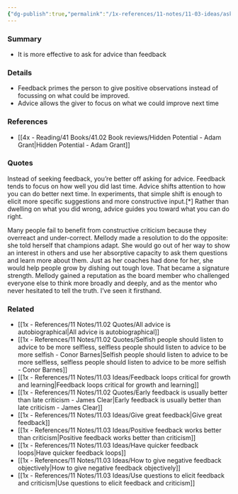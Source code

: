 ```yaml
---
{"dg-publish":true,"permalink":"/1x-references/11-notes/11-03-ideas/ask-for-advice-instead-of-feedback/","title":"Ask for advice instead of feedback","created":"2024-05-29T20:04:09.601+03:00","updated":"2024-06-11T10:06:31.795+03:00"}
---
```



### Summary
- It is more effective to ask for advice than feedback

### Details
- Feedback primes the person to give positive observations instead of focussing on what could be improved.
- Advice allows the giver to focus on what we could improve next time

### References
- [[4x - Reading/41 Books/41.02 Book reviews/Hidden Potential - Adam Grant\|Hidden Potential - Adam Grant]]

### Quotes

Instead of seeking feedback, you’re better off asking for advice. Feedback tends to focus on how well you did last time. Advice shifts attention to how you can do better next time. In experiments, that simple shift is enough to elicit more specific suggestions and more constructive input.[*] Rather than dwelling on what you did wrong, advice guides you toward what you can do right.

Many people fail to benefit from constructive criticism because they
overreact and under-correct. Mellody made a resolution to do the opposite: she told herself that champions adapt. She would go out of her way to show an interest in others and use her absorptive capacity to ask them questions and learn more about them. Just as her coaches had done for her, she would help people grow by dishing out tough love. That became a signature strength. Mellody gained a reputation as the board member who challenged everyone else to think more broadly and deeply, and as the mentor who never hesitated to tell the truth. I’ve seen it firsthand.

### Related
- [[1x - References/11 Notes/11.02 Quotes/All advice is autobiographical\|All advice is autobiographical]]
- [[1x - References/11 Notes/11.02 Quotes/Selfish people should listen to advice to be more selfless, selfless people should listen to advice to be more selfish - Conor Barnes\|Selfish people should listen to advice to be more selfless, selfless people should listen to advice to be more selfish - Conor Barnes]]
- [[1x - References/11 Notes/11.03 Ideas/Feedback loops critical for growth and learning\|Feedback loops critical for growth and learning]]
- [[1x - References/11 Notes/11.02 Quotes/Early feedback is usually better than late criticism - James Clear\|Early feedback is usually better than late criticism - James Clear]]
- [[1x - References/11 Notes/11.03 Ideas/Give great feedback\|Give great feedback]]
- [[1x - References/11 Notes/11.03 Ideas/Positive feedback works better than criticism\|Positive feedback works better than criticism]]
- [[1x - References/11 Notes/11.03 Ideas/Have quicker feedback loops\|Have quicker feedback loops]]
- [[1x - References/11 Notes/11.03 Ideas/How to give negative feedback objectively\|How to give negative feedback objectively]]
- [[1x - References/11 Notes/11.03 Ideas/Use questions to elicit feedback and criticism\|Use questions to elicit feedback and criticism]]